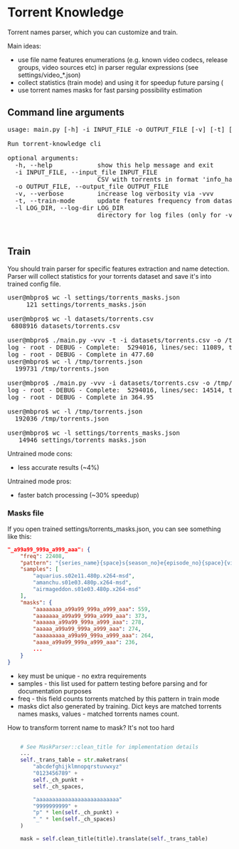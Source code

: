 # Torrent Knowledge
Torrent names parser, which you can customize and train.

Main ideas:

- use file name features enumerations (e.g. known video codecs, release groups, video sources etc) in parser regular expressions (see settings/video_*.json)
- collect statistics (train mode) and using it for speedup future parsing (
- use torrent names masks for fast parsing possibility estimation

## Command line arguments
<pre>usage: main.py [-h] -i INPUT_FILE -o OUTPUT_FILE [-v] [-t] [-l LOG_DIR]

Run torrent-knowledge cli

optional arguments:
  -h, --help            show this help message and exit
  -i INPUT_FILE, --input_file INPUT_FILE
                        CSV with torrents in format 'info_hash|torrent_title'
  -o OUTPUT_FILE, --output_file OUTPUT_FILE
  -v, --verbose         increase log verbosity via -vvv
  -t, --train-mode      update features frequency from dataset
  -l LOG_DIR, --log-dir LOG_DIR
                        directory for log files (only for -vvv mode)

 </pre>


## Train
You should train parser for specific features extraction and name detection. Parser will collect statistics for your torrents dataset and save it's into trained config file.

<pre>
user@mbpro$ wc -l settings/torrents_masks.json
     121 settings/torrents_masks.json

user@mbpro$ wc -l datasets/torrents.csv
 6808916 datasets/torrents.csv

user@mbpro$ ./main.py -vvv -t -i datasets/torrents.csv -o /tmp/torrents.json -l /tmp/log
log - root - DEBUG - Complete:  5294016, lines/sec: 11089, tv200: 02881, tv404: 04932, ep200: 38679, ep404: 05564
log - root - DEBUG - Complete in 477.60
user@mbpro$ wc -l /tmp/torrents.json
  199731 /tmp/torrents.json

user@mbpro$ ./main.py -vvv -i datasets/torrents.csv -o /tmp/torrents.json -l /tmp/log
log - root - DEBUG - Complete:  5294016, lines/sec: 14514, tv200: 02620, tv404: 03385, ep200: 38142, ep404: 05494
log - root - DEBUG - Complete in 364.95

user@mbpro$ wc -l /tmp/torrents.json
  192036 /tmp/torrents.json

user@mbpro$ wc -l settings/torrents_masks.json
   14946 settings/torrents_masks.json
</pre>

Untrained mode cons:

- less accurate results (~4%)

Untrained mode pros:

- faster batch processing (~30% speedup)


### Masks file
If you open trained settings/torrents_masks.json, you can see something like this:

```json
"_a99a99_999a_a999_aaa": {
    "freq": 22408,
    "pattern": "{series_name}{space}s{season_no}e{episode_no}{space}{video_resolution}{space}{video_codec}{space}{release_group}",
    "samples": [
        "aquarius.s02e11.480p.x264-msd",
        "amanchu.s01e03.480p.x264-msd",
        "airmageddon.s01e03.480p.x264-msd"
    ],
    "masks": {
        "aaaaaaaa_a99a99_999a_a999_aaa": 559,
        "aaaaaaa_a99a99_999a_a999_aaa": 373,
        "aaaaaa_a99a99_999a_a999_aaa": 278,
        "aaaaa_a99a99_999a_a999_aaa": 274,
        "aaaaaaaaa_a99a99_999a_a999_aaa": 264,
        "aaaa_a99a99_999a_a999_aaa": 236,
        ...
    }
}
```

- key must be unique - no extra requirements
- samples - this list used for pattern testing before parsing and for documentation purposes
- freq - this field counts torrents matched by this pattern in train mode
- masks dict also generated by training. Dict keys are matched torrents names masks, values - matched torrents names count.

How to transform torrent name to mask? It's not too hard
```python

    # See MaskParser::clean_title for implementation details
    ...
    self._trans_table = str.maketrans(
        "abcdefghijklmnopqrstuvwxyz"
        "0123456789" +
        self._ch_punkt +
        self._ch_spaces,

        "aaaaaaaaaaaaaaaaaaaaaaaaaa"
        "9999999999" +
        "p" * len(self._ch_punkt) +
        "_" * len(self._ch_spaces)
    )

    mask = self.clean_title(title).translate(self._trans_table)
```